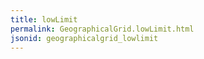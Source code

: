 ```yaml
---
title: lowLimit
permalink: GeographicalGrid.lowLimit.html
jsonid: geographicalgrid_lowlimit
---
```

